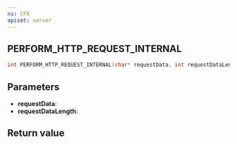 ```yaml
---
ns: CFX
apiset: server
---
```

## PERFORM_HTTP_REQUEST_INTERNAL

```c
int PERFORM_HTTP_REQUEST_INTERNAL(char* requestData, int requestDataLength);
```


## Parameters
* **requestData**: 
* **requestDataLength**: 

## Return value
